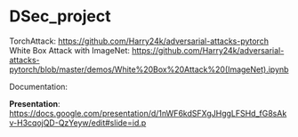 # DSec_project
TorchAttack: https://github.com/Harry24k/adversarial-attacks-pytorch
White Box Attack with ImageNet: https://github.com/Harry24k/adversarial-attacks-pytorch/blob/master/demos/White%20Box%20Attack%20(ImageNet).ipynb

Documentation:

**Presentation**: https://docs.google.com/presentation/d/1nWF6kdSFXgJHggLFSHd_fG8sAkv-H3cqojQD-QzYeyw/edit#slide=id.p
